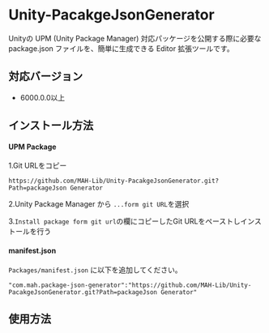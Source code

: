 # Unity-PacakgeJsonGenerator
Unityの UPM (Unity Package Manager) 対応パッケージを公開する際に必要な package.json ファイルを、簡単に生成できる Editor 拡張ツールです。

## 対応バージョン

- 6000.0.0以上

## インストール方法

#### UPM Package

1.Git URLをコピー
```
https://github.com/MAH-Lib/Unity-PacakgeJsonGenerator.git?Path=packageJson Generator
```
2.Unity Package Manager から `...form git URL`を選択

3.`Install package form git url`の欄にコピーしたGit URLをペーストしインストールを行う

#### manifest.json

`Packages/manifest.json` に以下を追加してください。  
```
"com.mah.package-json-generator":"https://github.com/MAH-Lib/Unity-PacakgeJsonGenerator.git?Path=packageJson Generator"
```

<!-- 必要な場合に記述 --> 
## 使用方法
<!-- アセット・汎用機能モジュールの操作方法 --> 
